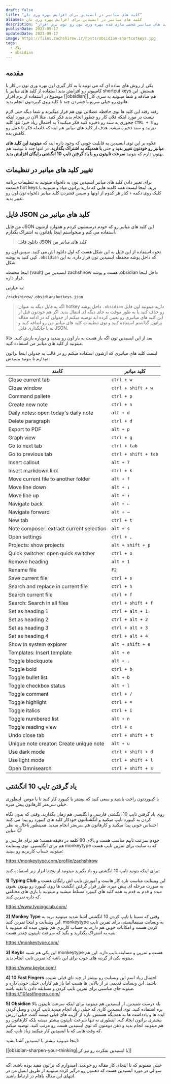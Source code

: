 ```yaml
---
draft: false
title: "کلید های میانبر در ابسیدین برای افزایش بهره وری تان"
aliases: کلید های میانبر در ابسیدین برای افزایش بهره وری تان
description: "توی این مقاله کمکتون میکنم که با کلید های میانبر شخصی سازی شده بهره وری تون رو توی نرم افزار obsidian افزایش بدید."
publishDate: 2023-09-17
updatedDate: 2023-09-17
image: https://files.zachshirow.ir/Posts/obsidian-shortcutkeys.jpg
tags:
  - بلاگ
  - obsidian
---
```



## مقدمه

یکی از روش های ساده ای که می تونید با به کار گیری اون بهره وری تون در کار با کامپیوتر رو افزایش بدید استفاده از کلید های میانبر یا shortcut keys هستش. این موضوع در استفاده از نرم افزار [[obsidian]] هم صادقه و شما میتونید یه سری کار هاتون رو خیلی سریع با فشردن چند تا کلید روی کیبردتون انجام بدید. 

رفته رفته این کلید ها توی حافظه عضلانی تون هم قرار میگیرند و شما دیگه حتی لازم نیست در مورد اینکه فلان کار رو چطور انجام بدید فکر کنید. مثلا الان در مورد اینکه چجوری یه سند رو ذخیره کنید فکر میکنید؟ به احتمال زیاد خیر؛ تنها کلید `CTRL + S` رو میزنید و سند ذخیره میشه. هدف از کلید های میانبر هم اینه که فاصله فکر تا عمل رو کاهش بده. 

علاوه بر این توی ابسیدین یه قابلیت خوبی که وجود داره اینه که **میتونید این کلید های میانبر رو خودتون تغییر بدید** و حتی **با همدیگه به اشتراک بگذارید**. در انتها چند تا توصیه هم بهتون دارم که بتونید **سرعت تایپتون رو با یاد گرفتن تایپ 10 انگشتی رایگان افزایش بدید**.

## تغییر کلید های میانبر در تنظیمات

برای تغییر دادن کلید های میانبر ابسیدین تون به دلخواه میتونید به تنظیمات برنامه قسمت hot keys برید. اینجا لیست همه کامند هایی که دارید براتون میاد و میتونید با کلیک روی دکمه `+` کنار هر کدوم از اونها و سپس فشردن کلید میانبر دلخواه تون اون رو تغییر بدید.

## فایل JSON کلید های میانبر من

من فایل JSON این کلید های میانبر رو که خودم درستشون کردم و همواره ازشون استفاده می کنم و میخواستم اینجا باهاتون به اشتراک بگذارم. 

> <a href="https://zachshirow.storage.iran.liara.space/Freebies/hotkeys.json" title="فایل JSON کلید های میانبر من در ابسیدین" download>دانلود فایل JSON کلید های میانبر من</a>

نحوه استفاده از این فایل به این شکل هست که اول دانلود اش می کنید. سپس اون رو کپی کنید به پوشه `.obsidian` که داخل پوشه محفظه ابسیدین تون قرار داره. به این شکل: 

اینجا محفظه (vault) ابسیدین من zachshirow هست و پوشه .obsidian داخل اینجا قرار داره.

به عبارتی: 

`/zachshirow/.obsidian/hotkeys.json`

> اگه یه فایل دیگه به عنوان hotkey داخل پوشه `.obsidian` دارید میتونید اون فایل رو حذف کنید یا به طور موقت به جای دیگه ای انتقال بدید. اگر هم خودتون قبل از این کلید های میانبری رو تعیین کرده اید توصیه میکنم از جدولی که در ادامه مقاله براتون گذاشتم استفاده کنید و توی تنظیمات کلید های میانبر من رو اضافه کنید و نه با جایگذاری فایل JSON.

بعد از این ابسیدین تون اگه باز هست یه بار اون رو ببندید و دوباره بازش کنید. حالا میتونید از کلید های میانبر من استفاده کنید. 

لیست کلید های میانبری که ازشون استفاده میکنم رو در قالب یه جدولی اینجا براتون میذارم تا بتونید ببینیدش:


| کامند | کلید میانبر |
| ----- | ----------- |
| Close current tab | `ctrl + w` |
| Close window | `ctrl + shift + w` |
| Command pallete | `ctrl + p` |
| Create new note | `ctrl + n` |
| Daily notes: open today's daily note | `alt + d` |
| Delete paragraph | `ctrl + d` |
| Export to PDF | `alt + p` |
| Graph view | `ctrl + g` |
| Go to next tab | `ctrl + tab` |
| Go to previous tab | `ctrl + shift + tab` |
| Insert callout | `alt + 7` |
| Insert markdown link | `ctrl + k` |
| Move current file to another folder | `alt + f` |
| Move line down | `alt + ↓` |
| Move line up | `alt + ↑` |
| Navigate back | `alt + ←` |
| Navigate forward | `alt + →` |
| New tab | `ctrl + t` |
| Note composer: extract current selection | `alt + s` |
| Open settings | `ctrl + ,` |
| Projects: show projects | `alt + shift + p` |
| Quick switcher: open quick switcher | `ctrl + o` |
| Remove heading | `alt + 1` |
| Rename file | `F2` |
| Save current file | `ctrl + s` |
| Search and replace in current file | `ctrl + h` |
| Search current file | `ctrl + f` |
| Search: Search in all files | `ctrl + shift + f` |
| Set as heading 1 | `ctrl + alt + 1` |
| Set as heading 2 | `ctrl + alt + 2` |
| Set as heading 3 | `ctrl + alt + 3` |
| Set as heading 4 | `ctrl + alt + 4` |
| Show in system explorer | `alt + shift + e` |
| Templates: Insert template | `alt + e` |
| Toggle blockquote | `alt + .` |
| Toggle bold | `ctrl + b` |
| Toggle bullet list | `alt + b` |
| Toggle checkbox status | `alt + l` |
| Toggle comment | `ctrl + /` |
| Toggle highlight | `ctrl + =` |
| Toggle italics | `ctrl + i` |
| Toggle numbered list | `alt + n` |
| Toggle reading view | `ctrl + e` |
| Undo close tab | `ctrl + shift + t` |
| Unique note creator: Create unique note | `alt + u` |
| Use dark mode | `ctrl + shift + d` |
| Use light mode | `ctrl + shift + l` |
| Open Omnisearch | `ctrl + shift + s` |

## یاد گرفتن تایپ 10 انگشتی

با کیبوردتون راحت باشید و سعی کنید که بیشتر با کیبورد کار کنید تا با موس. اینطوری خیلی سریعتر کارهاتون پیش میره. 

روی یاد گرفتن تایپ 10 انگشتی فارسی و انگلیسی هم زمان بگذارید. وقتی که بدون نگاه کردن به کیبورد تایپ میکنید و انگشتانتون خودکار کلید های کیبورد رو پیدا می کنند احساس خوبی پیدا میکنید و کارهاتون هم سریعتر انجام میدید. *همینطور باحال به نظر میاین 😉* 

خودم سرعت تایپم مناسب هست و بالای 80 کلمه در دقیقه هست؛ هم برای فارسی و هم برای انگلیسیی. توی وبسایت monkeytype که یه سایت برای تمرین تایپ هست میتونید حساب کاربریم رو ببینید: 

https://monkeytype.com/profile/zachshirow

برای اینکه بتونید تایپ 10 انگشتی رو یاد بگیرید میتونید از پنج تا ابزار زیر استفاده کنید: 

**1) Typing Club**
این وبسایت مناسب تازه کار هاست و آموزش تایپ اش رایگان هست و به صورت مرحله ای پیش میره. طرز قرار گرفتن انگشت ها روی کیبورد رو بهتون نشون میده و قدم به قدم به همه کلید های کیبورد مسلط میشید و میتونید با بازی های مختلفی که داره تمرین کنید.

https://www.typingclub.com/

**2) Monkey Type**
وقتی که نسبتا با تایپ کردن 10 انگشتی آشنا شدید میتونید برید به این وبسایت و اینجا تمرین کنید. monkeytype یه وبسایت مینیمالیستی برای تمرین تایپ کردن هست و امکانات خوبی هم داره. یه حساب کاربری هم بهتون میده که میتونید با بقیه به اشتراک بگذارید و بگید که سرعت تایپتون چقدر هست.

https://monkeytype.com/

**3) Keybr**
این یکی هم شبیه monkeytype هست و تمرین و مسابقه تایپ داره. این هم میتونه یکی از گزینه های خوب برای این باشه که تمرین تایپ انجام بدید.

https://www.keybr.com/

**4) 10 Fast Fingers**
احتمال زیاد اسم این وبسایت رو بیشتر از چند تای قبلی شنیده باشید. این وبسایت قدیمی تر از بالایی ها هست اما باز هم کارایی خیلی خوبی داره و میتونه جای مناسبی برای تمرین تایپ کردن و مسابقه دادن با بقیه باشه. 
https://10fastfingers.com/

**5) Obsidian**
بله درست شنیدین. از ابسیدین هم میتونید برای اینکه سرعت تایپتون بالا بره استفاده کنید. توی ابسیدین کاری که خیلی زیاد انجام میدید تایپ کردن و وصل کردن ایده ها و یادداشت ها به همدیگه هستش. تازه از گزینه های قبلی میشه گفت خیلی ارزش بیشتری براتون ایجاد کنه. اینطوری نه تنها سرعت تایپتون بیشتر میشه بلکه کارهاتون رو هم میتونید انجام بدید و ذهن دومتون که توی ابسیدین هست رو مرتب کنید. توصیه میکنم که وقت هایی که با ابسیدین کار میکنید زیاد تایپ کنید. 

اینجا میتونید بیشتر با ابسیدین آشنا بشید: 

[[obsidian-sharpen-your-thinking|با ابسیدین تفکرت رو تیز کن]]

---

خیلی ممنونم که تا اینجای کار مقاله رو خوندید. امیدوارم که براتون مفید بوده باشه. اگه سوالی در مورد ابسیدین هست که ذهنتون رو درگیر کرده میتونید از طریق ایمیل من در انتهای این مقاله باهام در ارتباط باشید. 


